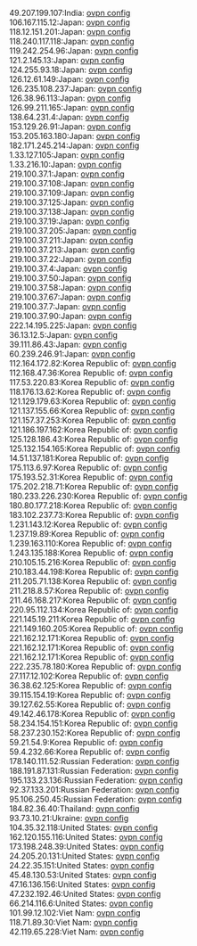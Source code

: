 49.207.199.107:India: [ovpn config](vpn/49_207_199_107.ovpn)  
106.167.115.12:Japan: [ovpn config](vpn/106_167_115_12.ovpn)  
118.12.151.201:Japan: [ovpn config](vpn/118_12_151_201.ovpn)  
118.240.117.118:Japan: [ovpn config](vpn/118_240_117_118.ovpn)  
119.242.254.96:Japan: [ovpn config](vpn/119_242_254_96.ovpn)  
121.2.145.13:Japan: [ovpn config](vpn/121_2_145_13.ovpn)  
124.255.93.18:Japan: [ovpn config](vpn/124_255_93_18.ovpn)  
126.12.61.149:Japan: [ovpn config](vpn/126_12_61_149.ovpn)  
126.235.108.237:Japan: [ovpn config](vpn/126_235_108_237.ovpn)  
126.38.96.113:Japan: [ovpn config](vpn/126_38_96_113.ovpn)  
126.99.211.165:Japan: [ovpn config](vpn/126_99_211_165.ovpn)  
138.64.231.4:Japan: [ovpn config](vpn/138_64_231_4.ovpn)  
153.129.26.91:Japan: [ovpn config](vpn/153_129_26_91.ovpn)  
153.205.163.180:Japan: [ovpn config](vpn/153_205_163_180.ovpn)  
182.171.245.214:Japan: [ovpn config](vpn/182_171_245_214.ovpn)  
1.33.127.105:Japan: [ovpn config](vpn/1_33_127_105.ovpn)  
1.33.216.10:Japan: [ovpn config](vpn/1_33_216_10.ovpn)  
219.100.37.1:Japan: [ovpn config](vpn/219_100_37_1.ovpn)  
219.100.37.108:Japan: [ovpn config](vpn/219_100_37_108.ovpn)  
219.100.37.109:Japan: [ovpn config](vpn/219_100_37_109.ovpn)  
219.100.37.125:Japan: [ovpn config](vpn/219_100_37_125.ovpn)  
219.100.37.138:Japan: [ovpn config](vpn/219_100_37_138.ovpn)  
219.100.37.19:Japan: [ovpn config](vpn/219_100_37_19.ovpn)  
219.100.37.205:Japan: [ovpn config](vpn/219_100_37_205.ovpn)  
219.100.37.211:Japan: [ovpn config](vpn/219_100_37_211.ovpn)  
219.100.37.213:Japan: [ovpn config](vpn/219_100_37_213.ovpn)  
219.100.37.22:Japan: [ovpn config](vpn/219_100_37_22.ovpn)  
219.100.37.4:Japan: [ovpn config](vpn/219_100_37_4.ovpn)  
219.100.37.50:Japan: [ovpn config](vpn/219_100_37_50.ovpn)  
219.100.37.58:Japan: [ovpn config](vpn/219_100_37_58.ovpn)  
219.100.37.67:Japan: [ovpn config](vpn/219_100_37_67.ovpn)  
219.100.37.7:Japan: [ovpn config](vpn/219_100_37_7.ovpn)  
219.100.37.90:Japan: [ovpn config](vpn/219_100_37_90.ovpn)  
222.14.195.225:Japan: [ovpn config](vpn/222_14_195_225.ovpn)  
36.13.12.5:Japan: [ovpn config](vpn/36_13_12_5.ovpn)  
39.111.86.43:Japan: [ovpn config](vpn/39_111_86_43.ovpn)  
60.239.246.91:Japan: [ovpn config](vpn/60_239_246_91.ovpn)  
112.164.172.82:Korea Republic of: [ovpn config](vpn/112_164_172_82.ovpn)  
112.168.47.36:Korea Republic of: [ovpn config](vpn/112_168_47_36.ovpn)  
117.53.220.83:Korea Republic of: [ovpn config](vpn/117_53_220_83.ovpn)  
118.176.13.62:Korea Republic of: [ovpn config](vpn/118_176_13_62.ovpn)  
121.129.179.63:Korea Republic of: [ovpn config](vpn/121_129_179_63.ovpn)  
121.137.155.66:Korea Republic of: [ovpn config](vpn/121_137_155_66.ovpn)  
121.157.37.253:Korea Republic of: [ovpn config](vpn/121_157_37_253.ovpn)  
121.186.197.162:Korea Republic of: [ovpn config](vpn/121_186_197_162.ovpn)  
125.128.186.43:Korea Republic of: [ovpn config](vpn/125_128_186_43.ovpn)  
125.132.154.165:Korea Republic of: [ovpn config](vpn/125_132_154_165.ovpn)  
14.51.137.181:Korea Republic of: [ovpn config](vpn/14_51_137_181.ovpn)  
175.113.6.97:Korea Republic of: [ovpn config](vpn/175_113_6_97.ovpn)  
175.193.52.31:Korea Republic of: [ovpn config](vpn/175_193_52_31.ovpn)  
175.202.218.71:Korea Republic of: [ovpn config](vpn/175_202_218_71.ovpn)  
180.233.226.230:Korea Republic of: [ovpn config](vpn/180_233_226_230.ovpn)  
180.80.177.218:Korea Republic of: [ovpn config](vpn/180_80_177_218.ovpn)  
183.102.237.73:Korea Republic of: [ovpn config](vpn/183_102_237_73.ovpn)  
1.231.143.12:Korea Republic of: [ovpn config](vpn/1_231_143_12.ovpn)  
1.237.19.89:Korea Republic of: [ovpn config](vpn/1_237_19_89.ovpn)  
1.239.163.110:Korea Republic of: [ovpn config](vpn/1_239_163_110.ovpn)  
1.243.135.188:Korea Republic of: [ovpn config](vpn/1_243_135_188.ovpn)  
210.105.15.216:Korea Republic of: [ovpn config](vpn/210_105_15_216.ovpn)  
210.183.44.198:Korea Republic of: [ovpn config](vpn/210_183_44_198.ovpn)  
211.205.71.138:Korea Republic of: [ovpn config](vpn/211_205_71_138.ovpn)  
211.218.8.57:Korea Republic of: [ovpn config](vpn/211_218_8_57.ovpn)  
211.46.168.217:Korea Republic of: [ovpn config](vpn/211_46_168_217.ovpn)  
220.95.112.134:Korea Republic of: [ovpn config](vpn/220_95_112_134.ovpn)  
221.145.19.211:Korea Republic of: [ovpn config](vpn/221_145_19_211.ovpn)  
221.149.160.205:Korea Republic of: [ovpn config](vpn/221_149_160_205.ovpn)  
221.162.12.171:Korea Republic of: [ovpn config](vpn/221_162_12_171.ovpn)  
221.162.12.171:Korea Republic of: [ovpn config](vpn/221_162_12_171.ovpn)  
221.162.12.171:Korea Republic of: [ovpn config](vpn/221_162_12_171.ovpn)  
222.235.78.180:Korea Republic of: [ovpn config](vpn/222_235_78_180.ovpn)  
27.117.12.102:Korea Republic of: [ovpn config](vpn/27_117_12_102.ovpn)  
36.38.62.125:Korea Republic of: [ovpn config](vpn/36_38_62_125.ovpn)  
39.115.154.19:Korea Republic of: [ovpn config](vpn/39_115_154_19.ovpn)  
39.127.62.55:Korea Republic of: [ovpn config](vpn/39_127_62_55.ovpn)  
49.142.46.178:Korea Republic of: [ovpn config](vpn/49_142_46_178.ovpn)  
58.234.154.151:Korea Republic of: [ovpn config](vpn/58_234_154_151.ovpn)  
58.237.230.152:Korea Republic of: [ovpn config](vpn/58_237_230_152.ovpn)  
59.21.54.9:Korea Republic of: [ovpn config](vpn/59_21_54_9.ovpn)  
59.4.232.66:Korea Republic of: [ovpn config](vpn/59_4_232_66.ovpn)  
178.140.111.52:Russian Federation: [ovpn config](vpn/178_140_111_52.ovpn)  
188.191.87.131:Russian Federation: [ovpn config](vpn/188_191_87_131.ovpn)  
195.133.23.136:Russian Federation: [ovpn config](vpn/195_133_23_136.ovpn)  
92.37.133.201:Russian Federation: [ovpn config](vpn/92_37_133_201.ovpn)  
95.106.250.45:Russian Federation: [ovpn config](vpn/95_106_250_45.ovpn)  
184.82.36.40:Thailand: [ovpn config](vpn/184_82_36_40.ovpn)  
93.73.10.21:Ukraine: [ovpn config](vpn/93_73_10_21.ovpn)  
104.35.32.118:United States: [ovpn config](vpn/104_35_32_118.ovpn)  
162.120.155.116:United States: [ovpn config](vpn/162_120_155_116.ovpn)  
173.198.248.39:United States: [ovpn config](vpn/173_198_248_39.ovpn)  
24.205.20.131:United States: [ovpn config](vpn/24_205_20_131.ovpn)  
24.22.35.151:United States: [ovpn config](vpn/24_22_35_151.ovpn)  
45.48.130.53:United States: [ovpn config](vpn/45_48_130_53.ovpn)  
47.16.136.156:United States: [ovpn config](vpn/47_16_136_156.ovpn)  
47.232.192.46:United States: [ovpn config](vpn/47_232_192_46.ovpn)  
66.214.116.6:United States: [ovpn config](vpn/66_214_116_6.ovpn)  
101.99.12.102:Viet Nam: [ovpn config](vpn/101_99_12_102.ovpn)  
118.71.89.30:Viet Nam: [ovpn config](vpn/118_71_89_30.ovpn)  
42.119.65.228:Viet Nam: [ovpn config](vpn/42_119_65_228.ovpn)  
